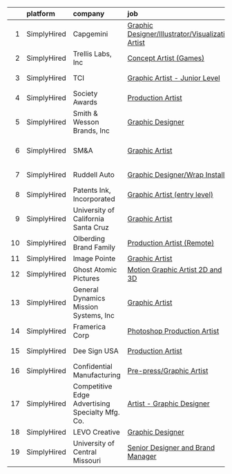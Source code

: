 

|    | platform    | company                                         | job                                                                                                                                                          | update_time   | location                   |
|---:|:------------|:------------------------------------------------|:-------------------------------------------------------------------------------------------------------------------------------------------------------------|:--------------|:---------------------------|
|  1 | SimplyHired | Capgemini                                       | [Graphic Designer/Illustrator/Visualization Artist](https://www.simplyhired.com/job/AgjjTjP4tsBTAYGmD74fXfOTP7ht_q--agIG7WCg1VmUWITLyVCHwg?q=graphic+artist) | Recently      | Chicago, IL                |
|  2 | SimplyHired | Trellis Labs, Inc                               | [Concept Artist (Games)](https://www.simplyhired.com/job/colSQvUGRQchfgETudn3UZCNuizW7a3Pp1i4FGjDQ2OgmygF3NeFUw?q=graphic+artist)                            | Recently      | Scottsdale, AZ             |
|  3 | SimplyHired | TCI                                             | [Graphic Artist - Junior Level](https://www.simplyhired.com/job/hupFkzUocufleZiazEtNFvDeq1D1CAcmGbh75gQoc5JuijZGej3YrA?q=graphic+artist)                     | Recently      | Remote +4 locations        |
|  4 | SimplyHired | Society Awards                                  | [Production Artist](https://www.simplyhired.com/job/34oM_BxVK3JeuTdNEsFR5T0qPAgbuynWO_MJbvBXFOx-US7AuZbdlw?q=graphic+artist)                                 | Recently      | Grove, OK                  |
|  5 | SimplyHired | Smith & Wesson Brands, Inc                      | [Graphic Designer](https://www.simplyhired.com/job/WZP1AeVBdJyl_C-vuTuHt_1uD3KWKdXGHoRilvprN4adH0oq1JMaVg?q=graphic+artist)                                  | Recently      | Maryville, TN              |
|  6 | SimplyHired | SM&A                                            | [Graphic Artist](https://www.simplyhired.com/job/RkAsJVlpV2_VG4QTJXIJt7w43lp3FQajWtP7mKqhWerpFo_M2h73RQ?q=graphic+artist)                                    | Recently      | United States +4 locations |
|  7 | SimplyHired | Ruddell Auto                                    | [Graphic Designer/Wrap Installer](https://www.simplyhired.com/job/ajBuBy_i5ox-3IxXVO1Z0h4bkN1J6RZN4kDRj4Q2JSc_MWJ3RHVkbQ?q=graphic+artist)                   | Recently      | Port Angeles, WA           |
|  8 | SimplyHired | Patents Ink, Incorporated                       | [Graphic Artist (entry level)](https://www.simplyhired.com/job/MxjOQN2AokQbkdRh-LrNPWTnYk3mabeVqUmOTm1S7qSNzhoZpkqeKQ?q=graphic+artist)                      | Recently      | Remote                     |
|  9 | SimplyHired | University of California Santa Cruz             | [Graphic Artist](https://www.simplyhired.com/job/4bfiCRLlrk0XGag_BHlyHhCXcyJrFIIr5elw35jAXH0xwaIQpIaVPg?q=graphic+artist)                                    | Recently      | Santa Cruz, CA             |
| 10 | SimplyHired | Olberding Brand Family                          | [Production Artist (Remote)](https://www.simplyhired.com/job/2gYgx5KtAktHzbrhZRfHjhqZ9ct3uC07v9dE3q1c_6Qlm6bXRzwj5g?q=graphic+artist)                        | 6d            | Remote +3 locations        |
| 11 | SimplyHired | Image Pointe                                    | [Graphic Artist](https://www.simplyhired.com/job/9CwGGMqVZiOjul33CCvG6aL3EQAqgQecz5_ITeRUPeD3gPuAcyBv9A?q=graphic+artist)                                    | Recently      | Waterloo, IA               |
| 12 | SimplyHired | Ghost Atomic Pictures                           | [Motion Graphic Artist 2D and 3D](https://www.simplyhired.com/job/TMw7m73JPjTGoc61gNP_XzxVqCUcB8_lD7Tk3k0AYE5bo9zR2tfxaw?q=graphic+artist)                   | Recently      | Remote                     |
| 13 | SimplyHired | General Dynamics Mission Systems, Inc           | [Graphic Artist](https://www.simplyhired.com/job/fr2riOg69pG0OqgyNbqUtBrJWzBzueVEZJHG8lGxC-J_KVZzQ6_HIg?q=graphic+artist)                                    | Recently      | Fairfax, VA                |
| 14 | SimplyHired | Framerica Corp                                  | [Photoshop Production Artist](https://www.simplyhired.com/job/H0NYKP5j-w6f7BpyJQvBIfvqQHI5r5-zcAAu6J8i2paeFMKR9g9QZw?q=graphic+artist)                       | 13d           | Yaphank, NY                |
| 15 | SimplyHired | Dee Sign USA                                    | [Production Artist](https://www.simplyhired.com/job/x60djLGDAMJRQN1E_MZ6C88DBvur10_ZI3oZFN817uVXmALN7Zz83g?q=graphic+artist)                                 | Recently      | West Chester, OH           |
| 16 | SimplyHired | Confidential Manufacturing                      | [Pre-press/Graphic Artist](https://www.simplyhired.com/job/pL1diUf7bVB9Bxabeihqf4HS2D_0P46ZlsQsH3wf5_FmPCOeLTSJpg?q=graphic+artist)                          | Recently      | Berlin, WI                 |
| 17 | SimplyHired | Competitive Edge Advertising Specialty Mfg. Co. | [Artist - Graphic Designer](https://www.simplyhired.com/job/2sKOz2v2YmAwBkfhJpvElhPrVYSc6o35bLCA6OKNbo84-XZkkwXUog?q=graphic+artist)                         | Recently      | Des Moines, IA             |
| 18 | SimplyHired | LEVO Creative                                   | [Graphic Designer](https://www.simplyhired.com/job/PpF9ibBGVuyENoL95snikYY7T7DSWriicUd0YwdG3oKdiqIDjf-oaA?q=graphic+artist)                                  | Recently      | Remote                     |
| 19 | SimplyHired | University of Central Missouri                  | [Senior Designer and Brand Manager](https://www.simplyhired.com/job/fgt5-S4pjrX_p2ErnUCasTqjbXih82qK9_Z3iaYzGrCspQJjjc4tDA?q=graphic+artist)                 | 10d           | Warrensburg, MO            |